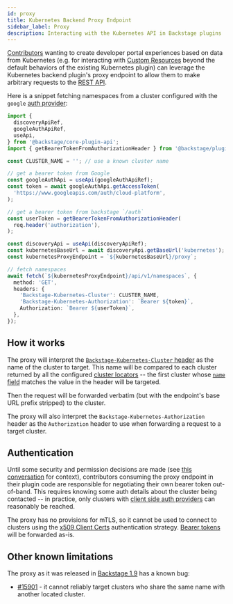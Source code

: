 ```yaml
---
id: proxy
title: Kubernetes Backend Proxy Endpoint
sidebar_label: Proxy
description: Interacting with the Kubernetes API in Backstage plugins
---
```


[Contributors](https://backstage.io/docs/overview/glossary#backstage-user-profiles) wanting to
create developer portal experiences based on data from Kubernetes (e.g. for
interacting with [Custom
Resources](https://kubernetes.io/docs/concepts/extend-kubernetes/api-extension/custom-resources/)
beyond the default behaviors of the existing Kubernetes plugin) can leverage the
Kubernetes backend plugin's proxy endpoint to allow them to make arbitrary
requests to the [REST
API](https://kubernetes.io/docs/reference/using-api/api-concepts/).

Here is a snippet fetching namespaces from a cluster configured with the
`google` [auth provider](https://backstage.io/docs/features/kubernetes/configuration#clustersauthprovider):

```typescript
import {
  discoveryApiRef,
  googleAuthApiRef,
  useApi,
} from '@backstage/core-plugin-api';
import { getBearerTokenFromAuthorizationHeader } from '@backstage/plugin-auth-node';

const CLUSTER_NAME = ''; // use a known cluster name

// get a bearer token from Google
const googleAuthApi = useApi(googleAuthApiRef);
const token = await googleAuthApi.getAccessToken(
  'https://www.googleapis.com/auth/cloud-platform',
);

// get a bearer token from backstage `/auth`
const userToken = getBearerTokenFromAuthorizationHeader(
  req.header('authorization'),
);

const discoveryApi = useApi(discoveryApiRef);
const kubernetesBaseUrl = await discoveryApi.getBaseUrl('kubernetes');
const kubernetesProxyEndpoint = `${kubernetesBaseUrl}/proxy`;

// fetch namespaces
await fetch(`${kubernetesProxyEndpoint}/api/v1/namespaces`, {
  method: 'GET',
  headers: {
    'Backstage-Kubernetes-Cluster': CLUSTER_NAME,
    'Backstage-Kubernetes-Authorization': `Bearer ${token}`,
    Authorization: `Bearer ${userToken}`,
  },
});
```

## How it works

The proxy will interpret the
[`Backstage-Kubernetes-Cluster`
header](https://backstage.io/docs/reference/plugin-kubernetes-backend.header_kubernetes_cluster)
as the name of the cluster to target. This name will be compared to each cluster
returned by all the configured [cluster
locators](https://backstage.io/docs/features/kubernetes/configuration#clusterlocatormethods)
-- the first cluster whose [`name` field](https://backstage.io/docs/features/kubernetes/configuration#clustersname) matches
the value in the header will be targeted.

Then the request will be forwarded verbatim (but with the endpoint's base URL
prefix stripped) to the cluster.

The proxy will also interpret the `Backstage-Kubernetes-Authorization` header as the `Authorization` header to use when forwarding a request to a target cluster.

## Authentication

Until some security and permission decisions are made (see [this
conversation](https://github.com/backstage/backstage/pull/13026/files#r1029376939)
for context), contributors consuming the proxy endpoint in their plugin code are
responsible for negotiating their own bearer token out-of-band. This requires
knowing some auth details about the cluster being contacted -- in practice, only
clusters with [client side auth
providers](https://backstage.io/docs/features/kubernetes/authentication#client-side-providers) can reasonably be reached.

The proxy has no provisions for mTLS, so it cannot be used to connect to
clusters using the [x509 Client
Certs](https://kubernetes.io/docs/reference/access-authn-authz/authentication/#x509-client-certs)
authentication strategy. [Bearer
tokens](https://kubernetes.io/docs/reference/access-authn-authz/authentication/#putting-a-bearer-token-in-a-request)
will be forwarded as-is.

## Other known limitations

The proxy as it was released in [Backstage
1.9](https://github.com/backstage/backstage/blob/master/docs/releases/v1.9.0-changelog.md#patch-changes-15)
has a known bug:

- [#15901](https://github.com/backstage/backstage/issues/15901) - it cannot
  reliably target clusters who share the same name with another located cluster.
